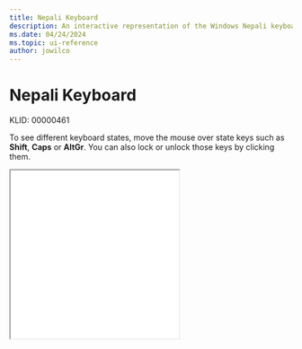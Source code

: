 ```yaml
---
title: Nepali Keyboard
description: An interactive representation of the Windows Nepali keyboard. To see different keyboard states, click or move the mouse over the state keys.
ms.date: 04/24/2024
ms.topic: ui-reference
author: jowilco
---
```


# Nepali Keyboard

KLID: 00000461

To see different keyboard states, move the mouse over state keys such as **Shift**, **Caps** or **AltGr**. You can also lock or unlock those keys by clicking them.

<iframe src="kbdnepr.html" height="300"></iframe>
